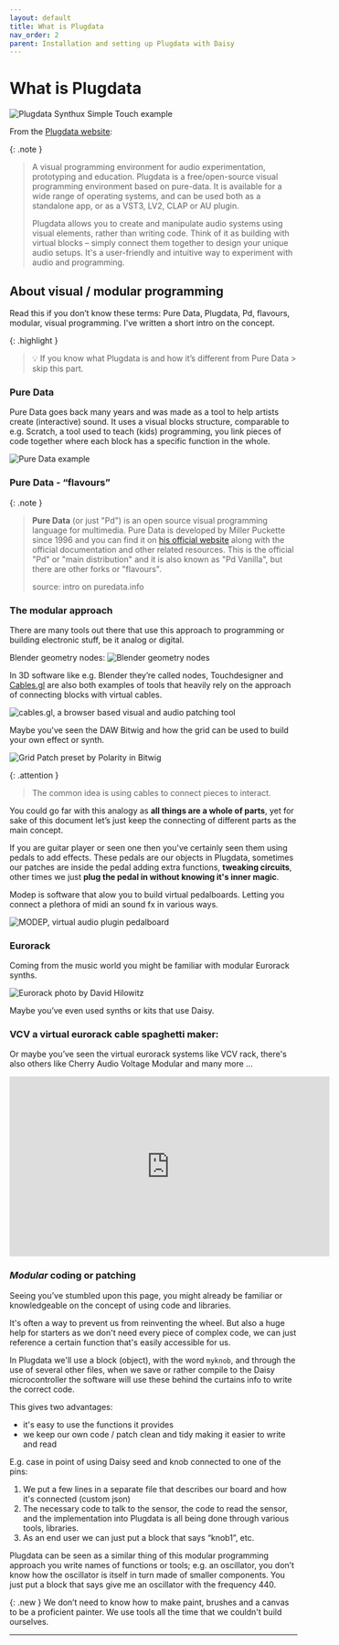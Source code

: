 ```yaml
---
layout: default
title: What is Plugdata
nav_order: 2
parent: Installation and setting up Plugdata with Daisy
---
```


# What is Plugdata

![Plugdata Synthux Simple Touch example](img\Simpletouch_soundscpr_plugdata_example.jpg)

From the [Plugdata website](https://plugdata.org/):

{: .note }
> A visual programming environment for audio experimentation, prototyping and education.
> Plugdata is a free/open-source visual programming environment based on pure-data. It is available for a wide range of operating systems, and can be used both as a standalone app, or as a VST3, LV2, CLAP or AU plugin.
>
> Plugdata allows you to create and manipulate audio systems using visual elements, rather than writing code. Think of it as building with virtual blocks – simply connect them together to design your unique audio setups. It's a user-friendly and intuitive way to experiment with audio and programming.

## About visual / modular programming

Read this if you don’t know these terms: Pure Data, Plugdata, Pd, flavours, modular, visual programming. I've written a short intro on the concept.

{: .highlight }
> 💡 If you know what Plugdata is and how it’s different from Pure Data > skip this part.

### Pure Data

Pure Data goes back many years and was made as a tool to help artists create (interactive) sound. It uses a visual blocks structure, comparable to e.g. Scratch, a tool used to teach (kids) programming, you link pieces of code together where each block has a specific function in the whole.

![Pure Data example](img/puredata_example.png)

### Pure Data - “flavours”

{: .note }
> **Pure Data** (or just "Pd") is an open source visual programming language for multimedia. Pure Data is developed by Miller Puckette since 1996 and you can find it on [his official website](https://msp.ucsd.edu/) along with the official documentation and other related resources. This is the official "Pd" or "main distribution" and it is also known as "Pd Vanilla", but there are other forks or "flavours".
>
> source: intro on puredata.info 


### The modular approach

There are many tools out there that use this approach to programming or building electronic stuff, be it analog or digital.

Blender geometry nodes:
![Blender geometry nodes](img\Blender_geometry_nodes.png)


In 3D software like e.g. Blender they’re called nodes, Touchdesigner and [Cables.gl](http://Cables.gl) are also both examples of tools that heavily rely on the approach of connecting blocks with virtual cables.

![cables.gl, a browser based visual and audio patching tool](img\cablesgl_node_example.jpg)

Maybe you've seen the DAW Bitwig and how the grid can be used to build your own effect or synth.

![Grid Patch preset by Polarity in Bitwig ](img\Bitwig_grid_polarity_particlessmear.jpg)

{: .attention }
> The common idea is using cables to connect pieces to interact.

You could go far with this analogy as **all things are a whole of parts**, yet for sake of this document let’s just keep the connecting of different parts as the main concept.

If you are guitar player or seen one then you've certainly seen them using pedals to add effects. These pedals are our objects in Plugdata, sometimes our patches are inside the pedal adding extra functions, **tweaking circuits**, other times we just **plug the pedal in without knowing it's inner magic**.

Modep is software that alow you to build virtual pedalboards. Letting you connect a plethora of midi an sound fx in various ways.

![MODEP, virtual audio plugin pedalboard ](img\modep-intro.png)

### Eurorack

Coming from the music world you might be familiar with modular Eurorack synths.

![Eurorack photo by David Hilowitz](img\Analog_Synth_Switched_On_Austin_Texas_David_Hilowitz.jpg)

Maybe you’ve even used synths or kits that use Daisy.

### VCV a virtual eurorack cable spaghetti maker:

Or maybe you’ve seen the virtual eurorack systems like VCV rack, there's also others like Cherry Audio Voltage Modular and many more ...

<iframe width="560" height="315" src="https://www.youtube.com/embed/NPErDUlwSlg?si=vqqYQokqqDcMECXk" title="YouTube video player" frameborder="0" allow="accelerometer; autoplay; clipboard-write; encrypted-media; gyroscope; picture-in-picture; web-share" allowfullscreen></iframe>

### *Modular* coding or patching

Seeing you’ve stumbled upon this page, you might already be familiar or knowledgeable on the concept of using code and libraries.

It's often a way to prevent us from reinventing the wheel. But also a huge help for starters as we don't need every piece of complex code, we can just reference a certain function that's easily accessible for us.

In Plugdata we'll use a block (object), with the word `myknob`, and through the use of several other files, when we save or rather compile to the Daisy microcontroller the software will use these behind the curtains info to write the correct code.

This gives two advantages:
- it's easy to use the functions it provides
- we keep our own code / patch clean and tidy making it easier to write and read

E.g. case in point of using Daisy seed and knob connected to one of the pins:
  1. We put a few lines in a separate file that describes our board and how it's connected (custom json)
  2. The necessary code to talk to the sensor, the code to read the sensor, and the implementation into Plugdata is all being done through various tools, libraries.
  3. As an end user we can just put a block that says “knob1”, etc.
 
   Plugdata can be seen as a similar thing of this modular programming approach you write names of functions or tools; e.g. an oscillator, you don’t know how the oscillator is itself in turn made of smaller components. You just put a block that says give me an oscillator with the frequency 440.

{: .new }
We don’t need to know how to make paint, brushes and a canvas to be a proficient painter. We use tools all the time that we couldn't build ourselves.

***